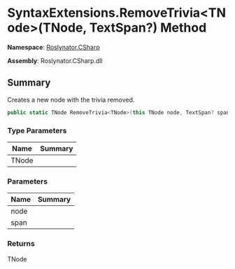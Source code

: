 # SyntaxExtensions\.RemoveTrivia\<TNode>\(TNode, TextSpan?\) Method

**Namespace**: [Roslynator.CSharp](../../README.md)

**Assembly**: Roslynator\.CSharp\.dll

## Summary

Creates a new node with the trivia removed\.

```csharp
public static TNode RemoveTrivia<TNode>(this TNode node, TextSpan? span = null) where TNode : Microsoft.CodeAnalysis.SyntaxNode
```

### Type Parameters

| Name | Summary |
| ---- | ------- |
| TNode | |

### Parameters

| Name | Summary |
| ---- | ------- |
| node | |
| span | |

### Returns

TNode


